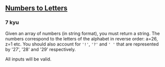 <h2><a href=https://www.codewars.com/kata/57ebaa8f7b45ef590c00000c/train/java target="_blank">Numbers to Letters</a></h2><h3>7 kyu</h3><p>Given an array of numbers (in string format), you must return a string. The numbers correspond to the letters of the alphabet in reverse order: a=26, z=1 etc. You should also account for <code>'!'</code>, <code>'?'</code> and <code>' '</code> that are represented by '27', '28' and '29' respectively.</p><p>All inputs will be valid.</p>